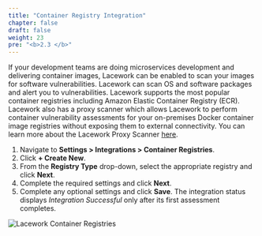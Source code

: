 ```yaml
---
title: "Container Registry Integration"
chapter: false
draft: false
weight: 23
pre: "<b>2.3 </b>"
---
```


If your development teams are doing microservices development and delivering container images, Lacework can be enabled to scan your
images for software vulnerabilities. Lacework can scan OS and software packages and alert you to vulnerabilities. 
Lacework supports the most popular container registries including Amazon Elastic Container Registry (ECR). Lacework also 
has a proxy scanner which allows Lacework to perform container vulnerability assessments for your on-premises Docker container 
image registries without exposing them to external connectivity. You can learn more about the Lacework Proxy Scanner [here](https://docs.lacework.com/integrate-proxy-scanner).

1. Navigate to **Settings > Integrations > Container Registries**.
2. Click **+ Create New**.
3. From the **Registry Type** drop-down, select the appropriate registry and click **Next**.
4. Complete the required settings and click **Next**.
5. Complete any optional settings and click **Save**. The integration status displays _Integration Successful_ only after its first assessment completes.

![Lacework Container Registries](/images/lacework-container-registries-setup.png)